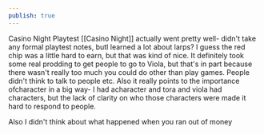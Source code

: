 ```yaml
---
publish: true
---
```

Casino Night Playtest
[[Casino Night]] actually went pretty well- didn't take any formal playtest notes, butI learned a lot about larps? I guess the red chip was a little hard to earn, but that was kind of nice. It definitely took some real prodding to get people to go to Viola, but that's in part because there wasn't really too much you could do other than play games. People didn't think to talk to people etc. Also it really points to the importance ofcharacter in a big way- I had acharacter and tora and viola had characters, but the lack of clarity on who those characters were made it hard to respond to people.

Also I didn't think about what happened when you ran out of money